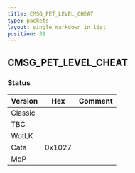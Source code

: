 ```yaml
---
title: CMSG_PET_LEVEL_CHEAT
type: packets
layout: single_markdown_in_list
position: 39
---
```


## CMSG_PET_LEVEL_CHEAT

### Status

Version    | Hex        | Comment
---------- | ---------- | ---------- 
Classic    |            |
TBC        |            |
WotLK      |            |
Cata       | 0x1027     |
MoP        |            |